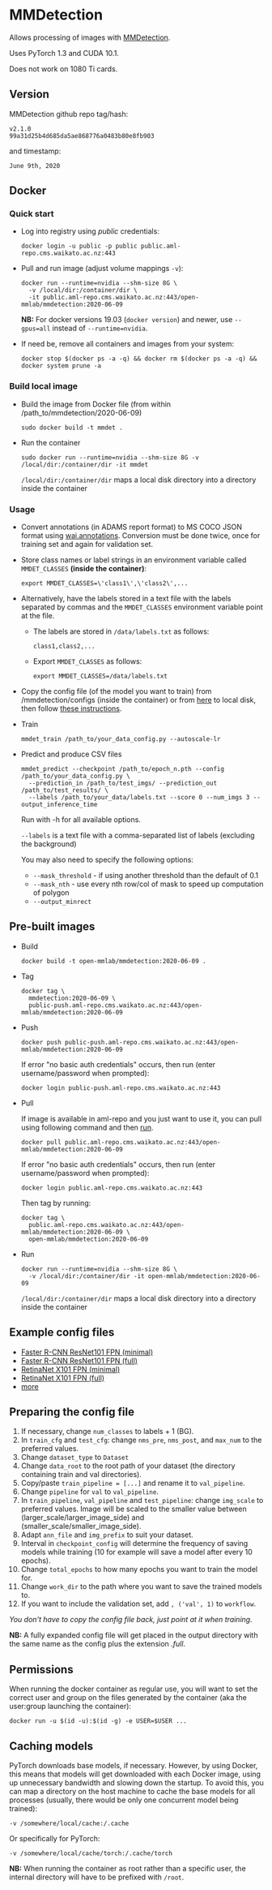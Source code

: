 # MMDetection

Allows processing of images with [MMDetection](https://github.com/open-mmlab/mmdetection).

Uses PyTorch 1.3 and CUDA 10.1.

Does not work on 1080 Ti cards. 

## Version

MMDetection github repo tag/hash:

```
v2.1.0
99a31d25b4d685da5ae868776a0483b80e8fb903
```

and timestamp:

```
June 9th, 2020
```

## Docker

### Quick start

* Log into registry using *public* credentials:

  ```commandline
  docker login -u public -p public public.aml-repo.cms.waikato.ac.nz:443 
  ```

* Pull and run image (adjust volume mappings `-v`):

  ```commandline
  docker run --runtime=nvidia --shm-size 8G \
    -v /local/dir:/container/dir \
    -it public.aml-repo.cms.waikato.ac.nz:443/open-mmlab/mmdetection:2020-06-09
  ```

  **NB:** For docker versions 19.03 (`docker version`) and newer, use `--gpus=all` instead of `--runtime=nvidia`.

* If need be, remove all containers and images from your system:

  ```commandline
  docker stop $(docker ps -a -q) && docker rm $(docker ps -a -q) && docker system prune -a
  ```

### Build local image

* Build the image from Docker file (from within /path_to/mmdetection/2020-06-09)

  ```commandline
  sudo docker build -t mmdet .
  ```
  
* Run the container

  ```commandline
  sudo docker run --runtime=nvidia --shm-size 8G -v /local/dir:/container/dir -it mmdet
  ```
  `/local/dir:/container/dir` maps a local disk directory into a directory inside the container

### Usage

* Convert annotations (in ADAMS report format) to MS COCO JSON format using 
  [wai.annotations](https://github.com/waikato-ufdl/wai-annotations). 
  Conversion must be done twice, once for training set and again for validation set.
  
* Store class names or label strings in an environment variable called `MMDET_CLASSES` **(inside the container)**:

  ```commandline
  export MMDET_CLASSES=\'class1\',\'class2\',...
  ```
  
* Alternatively, have the labels stored in a text file with the labels separated by commas and the `MMDET_CLASSES`
  environment variable point at the file.
  
  * The labels are stored in `/data/labels.txt` as follows:

    ```commandline
    class1,class2,...
    ``` 
  
  * Export `MMDET_CLASSES` as follows:

    ```commandline
    export MMDET_CLASSES=/data/labels.txt
    ```

* Copy the config file (of the model you want to train) from /mmdetection/configs (inside the container) or 
  from [here](https://github.com/open-mmlab/mmdetection/tree/b7894cbdcbe114e3e9efdd1a6a229419a552c807/configs) 
  to local disk, then follow [these instructions](#config).

* Train

  ```commandline
  mmdet_train /path_to/your_data_config.py --autoscale-lr
  ```

* Predict and produce CSV files

  ```commandline
  mmdet_predict --checkpoint /path_to/epoch_n.pth --config /path_to/your_data_config.py \
    --prediction_in /path_to/test_imgs/ --prediction_out /path_to/test_results/ \
    --labels /path_to/your_data/labels.txt --score 0 --num_imgs 3 --output_inference_time
  ```
  Run with -h for all available options.

  `--labels` is a text file with a comma-separated list of labels (excluding the background)

  You may also need to specify the following options:

  * `--mask_threshold` - if using another threshold than the default of 0.1
  * `--mask_nth` - use every nth row/col of mask to speed up computation of polygon
  * `--output_minrect`

## Pre-built images

* Build

  ```commandline
  docker build -t open-mmlab/mmdetection:2020-06-09 .
  ```
  
* Tag

  ```commandline
  docker tag \
    mmdetection:2020-06-09 \
    public-push.aml-repo.cms.waikato.ac.nz:443/open-mmlab/mmdetection:2020-06-09
  ```
  
* Push

  ```commandline
  docker push public-push.aml-repo.cms.waikato.ac.nz:443/open-mmlab/mmdetection:2020-06-09
  ```
  If error "no basic auth credentials" occurs, then run (enter username/password when prompted):
  
  ```commandline
  docker login public-push.aml-repo.cms.waikato.ac.nz:443
  ```
  
* Pull

  If image is available in aml-repo and you just want to use it, you can pull using following command and then [run](#run).

  ```commandline
  docker pull public.aml-repo.cms.waikato.ac.nz:443/open-mmlab/mmdetection:2020-06-09
  ```
  If error "no basic auth credentials" occurs, then run (enter username/password when prompted):
  
  ```commandline
  docker login public.aml-repo.cms.waikato.ac.nz:443
  ```
  Then tag by running:
  
  ```commandline
  docker tag \
    public.aml-repo.cms.waikato.ac.nz:443/open-mmlab/mmdetection:2020-06-09 \
    open-mmlab/mmdetection:2020-06-09
  ```
  
* <a name="run">Run</a>

  ```commandline
  docker run --runtime=nvidia --shm-size 8G \
    -v /local/dir:/container/dir -it open-mmlab/mmdetection:2020-06-09
  ```
  `/local/dir:/container/dir` maps a local disk directory into a directory inside the container


## Example config files

* [Faster R-CNN ResNet101 FPN (minimal)](templates/faster_rcnn_fpn-minimal.py)
* [Faster R-CNN ResNet101 FPN (full)](templates/faster_rcnn_fpn-full.py)
* [RetinaNet X101 FPN (minimal)](templates/retinanet_x101_32x4d_fpn_1x-minimal.py)
* [RetinaNet X101 FPN (full)](templates/retinanet_x101_32x4d_fpn_1x-full.py)
* [more](https://github.com/open-mmlab/mmdetection/blob/v2.1.0/docs/model_zoo.md)


## <a name="config">Preparing the config file</a>

1. If necessary, change `num_classes` to labels + 1 (BG).
2. In `train_cfg` and `test_cfg`: change `nms_pre`, `nms_post`, and `max_num` to the preferred values.
3. Change `dataset_type` to `Dataset`
4. Change `data_root` to the root path of your dataset (the directory containing train and val directories).
5. Copy/paste `train_pipeline = [...]` and rename it to `val_pipeline`.
6. Change `pipeline` for `val` to `val_pipeline`.
7. In `train_pipeline`, `val_pipeline` and `test_pipeline`: change `img_scale` to preferred values. 
   Image will be scaled to the smaller value between (larger_scale/larger_image_side) and (smaller_scale/smaller_image_side).
8. Adapt `ann_file` and `img_prefix` to suit your dataset.
9. Interval in `checkpoint_config` will determine the frequency of saving models while training 
   (10 for example will save a model after every 10 epochs).
10. Change `total_epochs` to how many epochs you want to train the model for.
11. Change `work_dir` to the path where you want to save the trained models to.
12. If you want to include the validation set, add `, ('val', 1)` to `workflow`.

_You don't have to copy the config file back, just point at it when training._

**NB:** A fully expanded config file will get placed in the output directory with the same
name as the config plus the extension *.full*.


## Permissions

When running the docker container as regular use, you will want to set the correct
user and group on the files generated by the container (aka the user:group launching
the container):

```commandline
docker run -u $(id -u):$(id -g) -e USER=$USER ...
```

## Caching models

PyTorch downloads base models, if necessary. However, by using Docker, this means that 
models will get downloaded with each Docker image, using up unnecessary bandwidth and
slowing down the startup. To avoid this, you can map a directory on the host machine
to cache the base models for all processes (usually, there would be only one concurrent
model being trained):  

```
-v /somewhere/local/cache:/.cache
```

Or specifically for PyTorch:

```
-v /somewhere/local/cache/torch:/.cache/torch
```

**NB:** When running the container as root rather than a specific user, the internal directory will have to be
prefixed with `/root`. 
